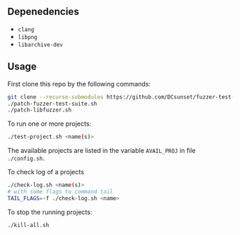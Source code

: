 ## Depenedencies

* `clang`
* `libpng`
* `libarchive-dev`

## Usage

First clone this repo by the following commands:

```sh
git clone --recurse-submodules https://github.com/DCsunset/fuzzer-test-suite.git
./patch-fuzzer-test-suite.sh
./patch-libfuzzer.sh
```

To run one or more projects:

```sh
./test-project.sh <name(s)>
```

The available projects are listed in the variable `AVAIL_PROJ` in file `./config.sh`.

To check log of a projects

```sh
./check-log.sh <name(s)>
# with some flags to command tail
TAIL_FLAGS=-f ./check-log.sh <name>
```

To stop the running projects:

```sh
./kill-all.sh
```

